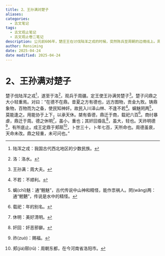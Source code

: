 ```yaml
---
title: 2、王孙满对楚子
aliases: 
categories:
  - 古文笔记
tags:
  - 古文观止笔记
  - 古文观止卷二笔记
description: 公元前606年，楚庄王在讨伐陆浑之戎的时候，突然陈兵至周朝的边境线上。周王室大惊，急忙派大夫王孙满前去慰劳楚师。楚庄王借机向王孙满询问周鼎的轻重大小。鼎是一国的权力象征，王孙满看出楚王的野心，告诉他朝代兴衰“在德而不在鼎”的道理。
author: Rensiming
date: 2025-04-24
date modified: 2025-04-24
---
```


# 2、王孙满对楚子

楚子伐陆浑之戎[^1]，遂至于洛[^2]，观兵于周疆。定王使王孙满劳楚子[^3]。楚子问鼎之大小轻重焉。对曰：“在德不在鼎。昔夏之方有德也，远方图物，贡金九牧。铸鼎象物，百物而为之备，使民知神奸。故民入川泽山林、不逢不若[^4]。螭魅罔两[^5]，莫能逢之。用能协于上下，以承天休。桀有昏德，鼎迁于商，载祀六百[^6]。商纣暴虐，鼎迁于周。德之休明[^7]，虽小，重也；其奸回昏乱[^8]，虽大，轻也。天祚明德[^9]，有所底止。成王定鼎于郏鄏[^10]，卜世三十，卜年七百，天所命也。周德虽衰，天命未改。鼎之轻重，未可问也。”

[^1]:陆浑之戎：我国古代西北地区的少数民族。

[^2]:洛：洛水。

[^3]:王孙满：周大夫。

[^4]:不若：不顺利。

[^5]:螭(chī)魅：通“魑魅”，古代传说中山神和精怪，能作祟祸人。罔(wǎng)两：通“魍魉”，传说是水中的精怪。

[^6]:载祀：年的别名。

[^7]:休明：美好清明。

[^8]:奸回：奸恶邪僻。

[^9]:祚(zuò)：赐福。

[^10]:郏(jiá)鄏(rǔ)：周朝东都，在今河南省洛阳市。

